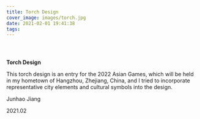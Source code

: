 ```yaml
---
title: Torch Design
cover_image: images/torch.jpg
date: 2021-02-01 19:41:38
tags:
---
```


<p style=" text-align: center;">
<img alt="" src="https://s2.loli.net/2022/01/14/aSM1pi8GfI3EoOr.jpg"  /></p>

<p style=" text-align: center;">
<img alt="" src="https://s2.loli.net/2022/01/14/ZxVUm5XYkRF4Oze.jpg"  /></p>

<p style=" text-align: center;">
<img alt="" src="https://s2.loli.net/2022/01/14/TFQgEpRqXjtIdiy.jpg"  /></p>

**Torch Design**

This torch design is an entry for the 2022 Asian Games, which will be held in my hometown of Hangzhou, Zhejiang, China, and I tried to incorporate representative city elements and cultural symbols into the design.

Junhao Jiang 

2021.02